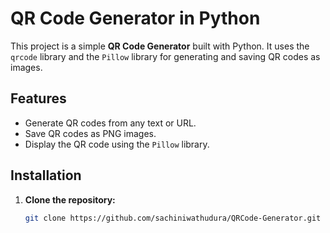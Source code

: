 # QR Code Generator in Python

This project is a simple **QR Code Generator** built with Python. It uses the `qrcode` library and the `Pillow` library for generating and saving QR codes as images.

## Features

- Generate QR codes from any text or URL.
- Save QR codes as PNG images.
- Display the QR code using the `Pillow` library.

## Installation

1. **Clone the repository:**

   ```bash
   git clone https://github.com/sachiniwathudura/QRCode-Generator.git
